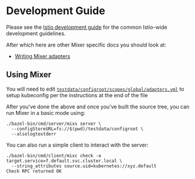 # Development Guide

Please see the [Istio development guide](https://github.com/istio/istio/blob/master/devel/README.md) 
for the common Istio-wide development guidelines.

After which here are other Mixer specific docs you should look at:

- [Writing Mixer adapters](./adapters.md)

## Using Mixer

You will need to edit
[`testdata/configroot/scopes/global/adapters.yml`](../../testdata/configroot/scopes/global/adapters.yml)
to setup kubeconfig per the instructions at the end of the file

After you've done the above and once you've built the source tree, you can run Mixer in a basic mode using:

```shell
./bazel-bin/cmd/server/mixs server \
  --configStoreURL=fs://$(pwd)/testdata/configroot \
  --alsologtostderr
```

You can also run a simple client to interact with the server:

```shell
./bazel-bin/cmd/client/mixc check -a target.service=f.default.svc.cluster.local \
  --string_attributes source.uid=kubernetes://xyz.default
Check RPC returned OK
```
